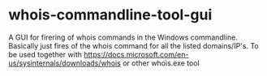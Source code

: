 # whois-commandline-tool-gui
A GUI for firering of whois commands in the Windows commandline. Basically just fires of the whois command for all the listed domains/IP's. To be used together with https://docs.microsoft.com/en-us/sysinternals/downloads/whois or other whois.exe tool
